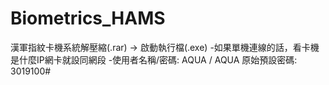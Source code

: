# Biometrics_HAMS
漢軍指紋卡機系統解壓縮(.rar) -> 啟動執行檔(.exe)
-如果單機連線的話，看卡機是什麼IP網卡就設同網段
-使用者名稱/密碼: AQUA / AQUA
原始預設密碼: 3019100#
